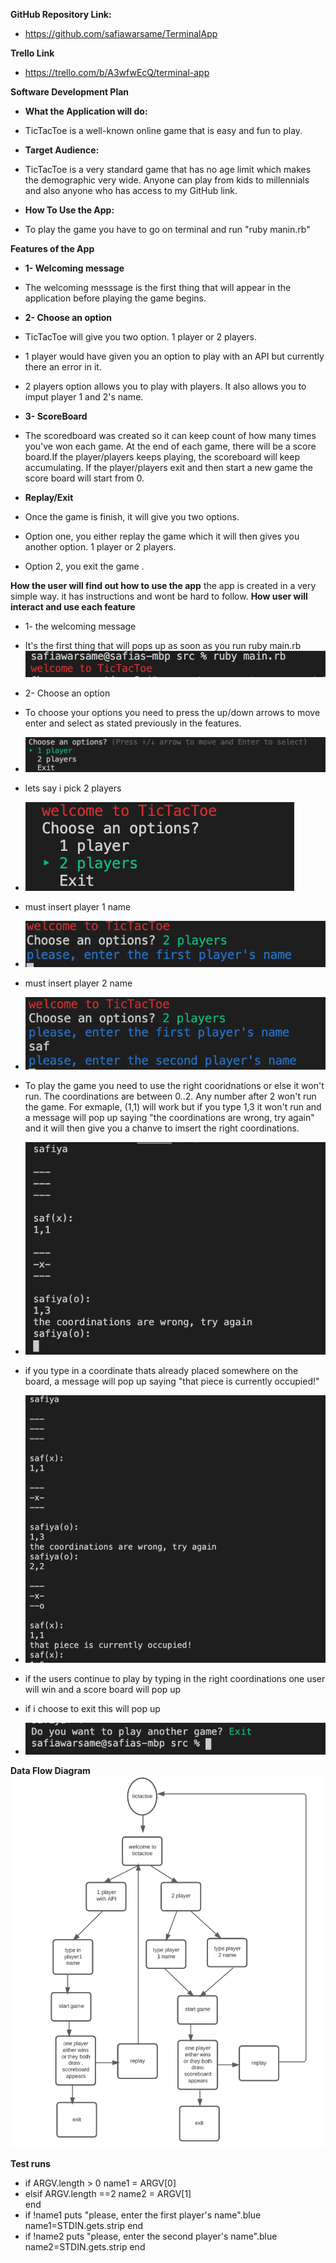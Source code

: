**GitHub Repository Link:**
- https://github.com/safiawarsame/TerminalApp

**Trello Link**
- https://trello.com/b/A3wfwEcQ/terminal-app 

**Software Development Plan**

- **What the Application will do:**
- TicTacToe is a well-known online game that is easy and fun to play.

- **Target Audience:**
- TicTacToe is a very standard game that has no age limit which makes the demographic very wide. Anyone can play from kids to millennials and also anyone who has access to my GitHub link.
- **How To Use the App:**
- To play the game you have to go on terminal and run "ruby manin.rb" 

**Features of the App**

- **1- Welcoming message**
- The welcoming messsage is the first thing that will appear in the application before playing the game begins.

- **2- Choose an option**

- TicTacToe will give you two option. 1 player or 2 players.
- 1 player would have given you an option to play with an API but currently there an error in it.
- 2 players option allows you to play with players. It also allows you to imput player 1 and 2's name. 

- **3- ScoreBoard**
- The scoredboard was created so it can keep count of how many times you've won each game. At the end of each game, there will be a score board.If the player/players keeps playing, the scoreboard will keep accumulating. If the player/players exit and then start a new game the score board will start from 0.

- **Replay/Exit**
- Once the game is finish, it will give you two options. 
- Option one, you either replay the game which it will then gives you another option. 1 player or 2 players.
- Option 2, you exit the game .


**How the user will find out how to use the app**
the app is created in a very simple way. it has instructions and wont be hard to follow.
**How user will interact and use each feature**

- 1- the welcoming message 
- It's the first thing that will pops up as soon as you run ruby main.rb 
![welcome message](./docs/welcomingmessage.png)

- 2- Choose an option
- To choose your options you need to press the up/down arrows to move enter and select
as stated previously in the features.

- ![choose an option](./docs/chooseanoption.png)

- lets say i pick 2 players

- ![2 players](./docs/2players.png)
- must insert player 1 name 
- ![player1](./docs/player1name.png)

- must insert player 2 name
- ![player2](./docs/player2name.png)

- To play the game you need to use the right cooridnations or else it won't run. The coordinations are between 0..2. Any number after 2 won't run the game. For exmaple, (1,1) will work but if you type 1,3 it won't run and a message will pop up saying "the coordinations are wrong, try again" and it will then give you a chanve to imsert the right coordinations.
- ![wrong coordinations](./docs/wrongcoordinations.png)

- if you type in a coordinate thats already placed somewhere on the board, a message will pop up saying "that piece is currently occupied!"
 - ![occupied](./docs/occupied.png)

 - if the users continue to play by typing in the right coordinations one user will win and a score board will pop up 


 - if i choose to exit this will pop up 
 - ![exit](./docs/exit.png)

**Data Flow Diagram**
![flow diagram](./docs/flowdiagram.png)

**Test runs**

- if ARGV.length > 0
    name1 = ARGV[0]
- elsif ARGV.length ==2
    name2 = ARGV[1]   
end 
- if !name1
 puts "please, enter the first player's name".blue
 name1=STDIN.gets.strip 
end
- if !name2
 puts "please, enter the second player's name".blue
 name2=STDIN.gets.strip 
 end
